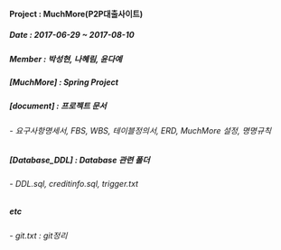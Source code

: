 #### Project : MuchMore(P2P대출사이트)
##### Date : 2017-06-29 ~ 2017-08-10
##### Member : 박성현, 나혜림, 윤다예
####
##### [MuchMore] : Spring Project
##### [document] : 프로젝트 문서
###### - 요구사항명세서, FBS, WBS, 테이블정의서, ERD, MuchMore 설정, 명명규칙
#####
##### [Database_DDL] : Database 관련 폴더
###### - DDL.sql, creditinfo.sql, trigger.txt
#####
##### etc
###### - git.txt : git정리

